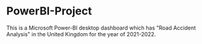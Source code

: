 # PowerBI-Project
This is a Microsoft Power-BI desktop dashboard which has "Road Accident Analysis" in the United Kingdom for the year of 2021-2022.
